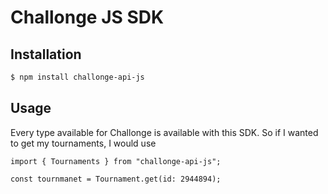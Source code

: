 # **Challonge JS SDK**

## Installation

```bash
$ npm install challonge-api-js
```

## Usage

Every type available for Challonge is available with this SDK. So if I wanted to get my tournaments, I would use

```
import { Tournaments } from "challonge-api-js";

const tournmanet = Tournament.get(id: 2944894);

```
